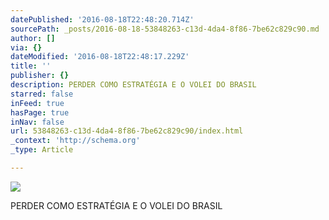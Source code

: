 ```yaml
---
datePublished: '2016-08-18T22:48:20.714Z'
sourcePath: _posts/2016-08-18-53848263-c13d-4da4-8f86-7be62c829c90.md
author: []
via: {}
dateModified: '2016-08-18T22:48:17.229Z'
title: ''
publisher: {}
description: PERDER COMO ESTRATÉGIA E O VOLEI DO BRASIL
starred: false
inFeed: true
hasPage: true
inNav: false
url: 53848263-c13d-4da4-8f86-7be62c829c90/index.html
_context: 'http://schema.org'
_type: Article

---
```

![](https://the-grid-user-content.s3-us-west-2.amazonaws.com/b8e9cc31-67ce-4e86-a026-7b269954971a.jpg)

PERDER COMO ESTRATÉGIA E O VOLEI DO BRASIL